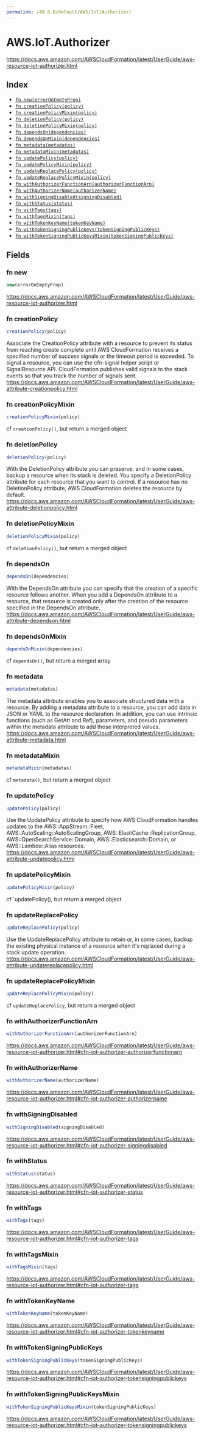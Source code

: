 ```yaml
---
permalink: /49.0.0/default/AWS/IoT/Authorizer/
---
```


# AWS.IoT.Authorizer

https://docs.aws.amazon.com/AWSCloudFormation/latest/UserGuide/aws-resource-iot-authorizer.html

## Index

* [`fn new(errorOnEmptyProp)`](#fn-new)
* [`fn creationPolicy(policy)`](#fn-creationpolicy)
* [`fn creationPolicyMixin(policy)`](#fn-creationpolicymixin)
* [`fn deletionPolicy(policy)`](#fn-deletionpolicy)
* [`fn deletionPolicyMixin(policy)`](#fn-deletionpolicymixin)
* [`fn dependsOn(dependencies)`](#fn-dependson)
* [`fn dependsOnMixin(dependencies)`](#fn-dependsonmixin)
* [`fn metadata(metadatas)`](#fn-metadata)
* [`fn metadataMixin(metadatas)`](#fn-metadatamixin)
* [`fn updatePolicy(policy)`](#fn-updatepolicy)
* [`fn updatePolicyMixin(policy)`](#fn-updatepolicymixin)
* [`fn updateReplacePolicy(policy)`](#fn-updatereplacepolicy)
* [`fn updateReplacePolicyMixin(policy)`](#fn-updatereplacepolicymixin)
* [`fn withAuthorizerFunctionArn(authorizerFunctionArn)`](#fn-withauthorizerfunctionarn)
* [`fn withAuthorizerName(authorizerName)`](#fn-withauthorizername)
* [`fn withSigningDisabled(signingDisabled)`](#fn-withsigningdisabled)
* [`fn withStatus(status)`](#fn-withstatus)
* [`fn withTags(tags)`](#fn-withtags)
* [`fn withTagsMixin(tags)`](#fn-withtagsmixin)
* [`fn withTokenKeyName(tokenKeyName)`](#fn-withtokenkeyname)
* [`fn withTokenSigningPublicKeys(tokenSigningPublicKeys)`](#fn-withtokensigningpublickeys)
* [`fn withTokenSigningPublicKeysMixin(tokenSigningPublicKeys)`](#fn-withtokensigningpublickeysmixin)

## Fields

### fn new

```ts
new(errorOnEmptyProp)
```

https://docs.aws.amazon.com/AWSCloudFormation/latest/UserGuide/aws-resource-iot-authorizer.html

### fn creationPolicy

```ts
creationPolicy(policy)
```

Associate the CreationPolicy attribute with a resource to prevent its status from reaching create complete until AWS CloudFormation receives a specified number of success signals or the timeout period is exceeded. To signal a resource, you can use the cfn-signal helper script or SignalResource API. CloudFormation publishes valid signals to the stack events so that you track the number of signals sent. 
https://docs.aws.amazon.com/AWSCloudFormation/latest/UserGuide/aws-attribute-creationpolicy.html

### fn creationPolicyMixin

```ts
creationPolicyMixin(policy)
```

cf `creationPolicy()`, but return a merged object

### fn deletionPolicy

```ts
deletionPolicy(policy)
```

With the DeletionPolicy attribute you can preserve, and in some cases, backup a resource when its stack is deleted. You specify a DeletionPolicy attribute for each resource that you want to control. If a resource has no DeletionPolicy attribute, AWS CloudFormation deletes the resource by default. 
https://docs.aws.amazon.com/AWSCloudFormation/latest/UserGuide/aws-attribute-deletionpolicy.html

### fn deletionPolicyMixin

```ts
deletionPolicyMixin(policy)
```

cf `deletionPolicy()`, but return a merged object

### fn dependsOn

```ts
dependsOn(dependencies)
```

With the DependsOn attribute you can specify that the creation of a specific resource follows another. When you add a DependsOn attribute to a resource, that resource is created only after the creation of the resource specified in the DependsOn attribute. 
https://docs.aws.amazon.com/AWSCloudFormation/latest/UserGuide/aws-attribute-dependson.html

### fn dependsOnMixin

```ts
dependsOnMixin(dependencies)
```

cf `dependsOn()`, but return a merged array

### fn metadata

```ts
metadata(metadatas)
```

The metadata attribute enables you to associate structured data with a resource. By adding a metadata attribute to a resource, you can add data in JSON or YAML to the resource declaration. In addition, you can use intrinsic functions (such as GetAtt and Ref), parameters, and pseudo parameters within the metadata attribute to add those interpreted values. 
https://docs.aws.amazon.com/AWSCloudFormation/latest/UserGuide/aws-attribute-metadata.html

### fn metadataMixin

```ts
metadataMixin(metadatas)
```

cf `metadata()`, but return a merged object

### fn updatePolicy

```ts
updatePolicy(policy)
```

Use the UpdatePolicy attribute to specify how AWS CloudFormation handles updates to the AWS::AppStream::Fleet, AWS::AutoScaling::AutoScalingGroup, AWS::ElastiCache::ReplicationGroup, AWS::OpenSearchService::Domain, AWS::Elasticsearch::Domain, or AWS::Lambda::Alias resources. 
https://docs.aws.amazon.com/AWSCloudFormation/latest/UserGuide/aws-attribute-updatepolicy.html

### fn updatePolicyMixin

```ts
updatePolicyMixin(policy)
```

cf `updatePolicy(), but return a merged object

### fn updateReplacePolicy

```ts
updateReplacePolicy(policy)
```

Use the UpdateReplacePolicy attribute to retain or, in some cases, backup the existing physical instance of a resource when it's replaced during a stack update operation. 
https://docs.aws.amazon.com/AWSCloudFormation/latest/UserGuide/aws-attribute-updatereplacepolicy.html

### fn updateReplacePolicyMixin

```ts
updateReplacePolicyMixin(policy)
```

cf `updateReplacePolicy`, but return a merged object

### fn withAuthorizerFunctionArn

```ts
withAuthorizerFunctionArn(authorizerFunctionArn)
```

https://docs.aws.amazon.com/AWSCloudFormation/latest/UserGuide/aws-resource-iot-authorizer.html#cfn-iot-authorizer-authorizerfunctionarn

### fn withAuthorizerName

```ts
withAuthorizerName(authorizerName)
```

https://docs.aws.amazon.com/AWSCloudFormation/latest/UserGuide/aws-resource-iot-authorizer.html#cfn-iot-authorizer-authorizername

### fn withSigningDisabled

```ts
withSigningDisabled(signingDisabled)
```

https://docs.aws.amazon.com/AWSCloudFormation/latest/UserGuide/aws-resource-iot-authorizer.html#cfn-iot-authorizer-signingdisabled

### fn withStatus

```ts
withStatus(status)
```

https://docs.aws.amazon.com/AWSCloudFormation/latest/UserGuide/aws-resource-iot-authorizer.html#cfn-iot-authorizer-status

### fn withTags

```ts
withTags(tags)
```

https://docs.aws.amazon.com/AWSCloudFormation/latest/UserGuide/aws-resource-iot-authorizer.html#cfn-iot-authorizer-tags

### fn withTagsMixin

```ts
withTagsMixin(tags)
```

https://docs.aws.amazon.com/AWSCloudFormation/latest/UserGuide/aws-resource-iot-authorizer.html#cfn-iot-authorizer-tags

### fn withTokenKeyName

```ts
withTokenKeyName(tokenKeyName)
```

https://docs.aws.amazon.com/AWSCloudFormation/latest/UserGuide/aws-resource-iot-authorizer.html#cfn-iot-authorizer-tokenkeyname

### fn withTokenSigningPublicKeys

```ts
withTokenSigningPublicKeys(tokenSigningPublicKeys)
```

https://docs.aws.amazon.com/AWSCloudFormation/latest/UserGuide/aws-resource-iot-authorizer.html#cfn-iot-authorizer-tokensigningpublickeys

### fn withTokenSigningPublicKeysMixin

```ts
withTokenSigningPublicKeysMixin(tokenSigningPublicKeys)
```

https://docs.aws.amazon.com/AWSCloudFormation/latest/UserGuide/aws-resource-iot-authorizer.html#cfn-iot-authorizer-tokensigningpublickeys